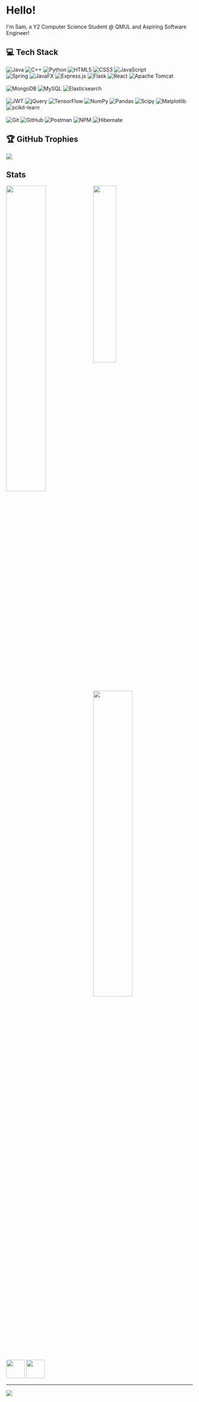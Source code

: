 
# Hello!

I'm Sam, a Y2 Computer Science Student @ QMUL and Aspiring Software Engineer!


## 💻 Tech Stack

![Java](https://img.shields.io/badge/java-%23ED8B00.svg?style=for-the-badge&logo=openjdk&logoColor=white) 
![C++](https://img.shields.io/badge/c++-%2300599C.svg?style=for-the-badge&logo=c%2B%2B&logoColor=white) 
![Python](https://img.shields.io/badge/python-3670A0?style=for-the-badge&logo=python&logoColor=ffdd54) 
![HTML5](https://img.shields.io/badge/html5-%23E34F26.svg?style=for-the-badge&logo=html5&logoColor=white) 
![CSS3](https://img.shields.io/badge/css3-%231572B6.svg?style=for-the-badge&logo=css3&logoColor=white) 
![JavaScript](https://img.shields.io/badge/javascript-%23323330.svg?style=for-the-badge&logo=javascript&logoColor=%23F7DF1E) 
</br>
![Spring](https://img.shields.io/badge/spring-%236DB33F.svg?style=for-the-badge&logo=spring&logoColor=white) 
![JavaFX](https://img.shields.io/badge/javafx-%23FF0000.svg?style=for-the-badge&logo=javafx&logoColor=white) 
![Express.js](https://img.shields.io/badge/express.js-%23404d59.svg?style=for-the-badge&logo=express&logoColor=%2361DAFB) 
![Flask](https://img.shields.io/badge/flask-%23000.svg?style=for-the-badge&logo=flask&logoColor=white) 
![React](https://img.shields.io/badge/react-%2320232a.svg?style=for-the-badge&logo=react&logoColor=%2361DAFB) 
![Apache Tomcat](https://img.shields.io/badge/apache%20tomcat-%23F8DC75.svg?style=for-the-badge&logo=apache-tomcat&logoColor=black)  
</br>
![MongoDB](https://img.shields.io/badge/MongoDB-%234ea94b.svg?style=for-the-badge&logo=mongodb&logoColor=white) 
![MySQL](https://img.shields.io/badge/mysql-4479A1.svg?style=for-the-badge&logo=mysql&logoColor=white) 
![Elasticsearch](https://img.shields.io/badge/elasticsearch-%230377CC.svg?style=for-the-badge&logo=elasticsearch&logoColor=white)  
</br>
![JWT](https://img.shields.io/badge/JWT-black?style=for-the-badge&logo=JSON%20web%20tokens) 
![jQuery](https://img.shields.io/badge/jquery-%230769AD.svg?style=for-the-badge&logo=jquery&logoColor=white) 
![TensorFlow](https://img.shields.io/badge/TensorFlow-%23FF6F00.svg?style=for-the-badge&logo=TensorFlow&logoColor=white) 
![NumPy](https://img.shields.io/badge/numpy-%23013243.svg?style=for-the-badge&logo=numpy&logoColor=white) 
![Pandas](https://img.shields.io/badge/pandas-%23150458.svg?style=for-the-badge&logo=pandas&logoColor=white) 
![Scipy](https://img.shields.io/badge/SciPy-%230C55A5.svg?style=for-the-badge&logo=scipy&logoColor=%white) 
![Matplotlib](https://img.shields.io/badge/Matplotlib-%23ffffff.svg?style=for-the-badge&logo=Matplotlib&logoColor=black) 
![scikit-learn](https://img.shields.io/badge/scikit--learn-%23F7931E.svg?style=for-the-badge&logo=scikit-learn&logoColor=white)  
</br>
![Git](https://img.shields.io/badge/git-%23F05033.svg?style=for-the-badge&logo=git&logoColor=white) 
![GitHub](https://img.shields.io/badge/github-%23121011.svg?style=for-the-badge&logo=github&logoColor=white) 
![Postman](https://img.shields.io/badge/Postman-FF6C37?style=for-the-badge&logo=postman&logoColor=white) 
![NPM](https://img.shields.io/badge/NPM-%23CB3837.svg?style=for-the-badge&logo=npm&logoColor=white) 
![Hibernate](https://img.shields.io/badge/Hibernate-59666C?style=for-the-badge&logo=Hibernate&logoColor=white)  



## 🏆 GitHub Trophies
![](https://github-profile-trophy.vercel.app/?username=SamChenYu&theme=radical&no-frame=false&no-bg=true&margin-w=4)






## Stats

<img align="left" width=46% src="https://github-readme-stats.vercel.app/api?username=SamChenYu&show_icons=true&theme=algolia" />
<img align="left" width=35% src="https://github-readme-stats.vercel.app/api/top-langs/?username=SamChenYu&layout=compact&theme=algolia" />
<img src="https://github-readme-streak-stats.herokuapp.com/?user=SamChenYu&theme=tokyonight&hide_border=false" width="46%"><br/>


[<img src="https://github.com/SamChenYu/SamChenYu/assets/150127006/03327fed-39a9-4846-8a4e-4d7843a75df8" width="50">](https://www.linkedin.com/in/sam-chen-yu-a96548258/) 
[<img src="https://github.com/SamChenYu/SamChenYu/assets/150127006/b241cd85-527c-4045-a4aa-9b66a63236b7" width="50">](https://leetcode.com/CritPotato/)


---
[![](https://visitcount.itsvg.in/api?id=SamChenYu&icon=5&color=3)](https://visitcount.itsvg.in)

  
